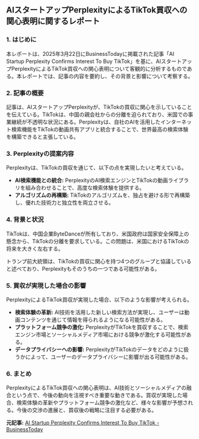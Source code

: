 ## AIスタートアップPerplexityによるTikTok買収への関心表明に関するレポート

### 1. はじめに

本レポートは、2025年3月22日にBusinessTodayに掲載された記事「AI Startup Perplexity Confirms Interest To Buy TikTok」を基に、AIスタートアップPerplexityによるTikTok買収への関心表明について客観的に分析するものである。本レポートでは、記事の内容を要約し、その背景と影響について考察する。

### 2. 記事の概要

記事は、AIスタートアップPerplexityが、TikTokの買収に関心を示していることを伝えている。TikTokは、中国の親会社からの分離を迫られており、米国での事業継続が不透明な状況にある。Perplexityは、自社のAIを活用したインターネット検索機能をTikTokの動画共有アプリと統合することで、世界最高の検索体験を構築できると主張している。

### 3. Perplexityの提案内容

Perplexityは、TikTokの買収を通じて、以下の点を実現したいと考えている。

* **AI検索機能との統合:** PerplexityのAI検索エンジンとTikTokの動画ライブラリを組み合わせることで、高度な検索体験を提供する。
* **アルゴリズムの再構築:** TikTokのアルゴリズムを、独占を避ける形で再構築し、優れた技術力と独立性を両立させる。

### 4. 背景と状況

TikTokは、中国企業ByteDanceが所有しており、米国政府は国家安全保障上の懸念から、TikTokの分離を要求している。この問題は、米国におけるTikTokの将来を大きく左右する。

トランプ前大統領は、TikTokの買収に関心を持つ4つのグループと協議していると述べており、Perplexityもそのうちの一つである可能性がある。

### 5. 買収が実現した場合の影響

PerplexityによるTikTok買収が実現した場合、以下のような影響が考えられる。

* **検索体験の革新:** AI技術を活用した新しい検索方法が実現し、ユーザーは動画コンテンツを通じて情報を得られるようになる可能性がある。
* **プラットフォーム競争の激化:** PerplexityがTikTokを買収することで、検索エンジン市場とソーシャルメディア市場における競争が激化する可能性がある。
* **データプライバシーへの影響:** PerplexityがTikTokのデータをどのように扱うかによって、ユーザーのデータプライバシーに影響が出る可能性がある。

### 6. まとめ

PerplexityによるTikTok買収への関心表明は、AI技術とソーシャルメディアの融合という点で、今後の動向を注視すべき重要な動きである。買収が実現した場合、検索体験の革新やプラットフォーム競争の激化など、様々な影響が予想される。今後の交渉の進展と、買収後の戦略に注目する必要がある。


**元記事:** [AI Startup Perplexity Confirms Interest To Buy TikTok - BusinessToday](https://www.businesstoday.com.my/2025/03/22/ai-startup-perplexity-confirms-interest-to-buy-tiktok/)